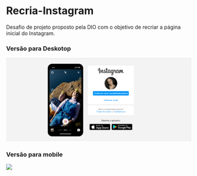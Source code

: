 # Recria-Instagram
Desafio de projeto proposto pela DIO com o objetivo de recriar a página inicial do Instagram.
### Versão para Deskotop

![Versão para desktop](pc.png)

### Versão para mobile

<img src="Recria-Instagram/Instagram/mobile.png">

